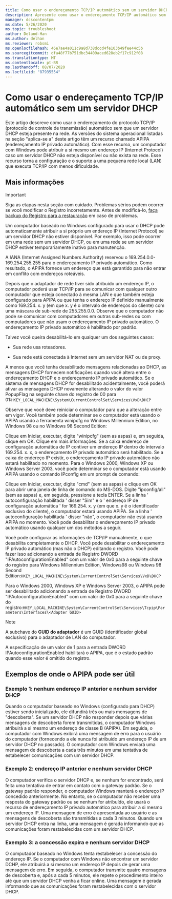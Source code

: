 ```yaml
---
title: Como usar o endereçamento TCP/IP automático sem um servidor DHCP
description: Apresente como usar o endereçamento TCP/IP automático sem um servidor DHCP.
manager: dcscontentpm
ms.date: 5/26/2020
ms.topic: troubleshoot
author: Deland-Han
ms.author: delhan
ms.reviewer: robsmi
ms.openlocfilehash: 46e7ae4a011c9a8d738dccd4fe103b49fee44c5b
ms.sourcegitcommit: dfa48f77b751dbc34409aced628eb2f17c912f08
ms.translationtype: MT
ms.contentlocale: pt-BR
ms.lasthandoff: 08/07/2020
ms.locfileid: "87935554"
---
```

# <a name="how-to-use-automatic-tcpip-addressing-without-a-dhcp-server"></a>Como usar o endereçamento TCP/IP automático sem um servidor DHCP

Este artigo descreve como usar o endereçamento do protocolo TCP/IP (protocolo de controle de transmissão) automático sem que um servidor DHCP esteja presente na rede. As versões do sistema operacional listadas na seção "aplica-se a" deste artigo têm um recurso chamado APIPA (endereçamento IP privado automático). Com esse recurso, um computador com Windows pode atribuir a si mesmo um endereço IP (Internet Protocol) caso um servidor DHCP não esteja disponível ou não exista na rede. Esse recurso torna a configuração e o suporte a uma pequena rede local (LAN) que executa TCP/IP com menos dificuldade.

## <a name="more-information"></a>Mais informações

> [!IMPORTANT]
> Siga as etapas nesta seção com cuidado. Problemas sérios podem ocorrer se você modificar o Registro incorretamente. Antes de modificá-lo, [faça backup do Registro para a restauração](https://support.microsoft.com/help/322756) em caso de problemas.

Um computador baseado no Windows configurado para usar o DHCP pode automaticamente atribuir a si próprio um endereço IP (Internet Protocol) se um servidor DHCP não estiver disponível. Por exemplo, isso pode ocorrer em uma rede sem um servidor DHCP, ou em uma rede se um servidor DHCP estiver temporariamente inativo para manutenção.

A IANA (Internet Assigned Numbers Authority) reservou o 169.254.0.0-169.254.255.255 para o endereçamento IP privado automático. Como resultado, o APIPA fornece um endereço que está garantido para não entrar em conflito com endereços roteáveis.

Depois que o adaptador de rede tiver sido atribuído um endereço IP, o computador poderá usar TCP/IP para se comunicar com qualquer outro computador que esteja conectado à mesma LAN e que também esteja configurado para APIPA ou que tenha o endereço IP definido manualmente como 169.254. x. y (em que x. y é o intervalo de endereços do cliente) com uma máscara de sub-rede de 255.255.0.0. Observe que o computador não pode se comunicar com computadores em outras sub-redes ou com computadores que não usam o endereçamento IP privado automático. O endereçamento IP privado automático é habilitado por padrão.

Talvez você queira desabilitá-lo em qualquer um dos seguintes casos:

- Sua rede usa roteadores.

- Sua rede está conectada à Internet sem um servidor NAT ou de proxy.

A menos que você tenha desabilitado mensagens relacionadas ao DHCP, as mensagens DHCP fornecem notificações quando você altera entre o endereçamento DHCP e o endereçamento IP privado automático. Se o sistema de mensagens DHCP for desabilitado acidentalmente, você poderá ativar as mensagens DHCP novamente alterando o valor do valor PopupFlag na seguinte chave do registro de 00 para 01:`HKEY_LOCAL_MACHINE\System\CurrentControlSet\Services\VxD\DHCP`

Observe que você deve reiniciar o computador para que a alteração entre em vigor. Você também pode determinar se o computador está usando o APIPA usando a ferramenta winipcfg no Windows Millennium Edition, no Windows 98 ou no Windows 98 Second Edition:

Clique em Iniciar, executar, digite "winipcfg" (sem as aspas) e, em seguida, clique em OK. Clique em mais informações. Se a caixa endereço de configuração automática de IP contiver um endereço IP dentro do intervalo 169.254. x. x, o endereçamento IP privado automático será habilitado. Se a caixa de endereço IP existir, o endereçamento IP privado automático não estará habilitado no momento.
Para o Windows 2000, Windows XP ou Windows Server 2003, você pode determinar se o computador está usando APIPA usando o comando IPconfig em um prompt de comando:

Clique em Iniciar, executar, digite "cmd" (sem as aspas) e clique em OK para abrir uma janela de linha de comando do MS-DOS. Digite "ipconfig/all" (sem as aspas) e, em seguida, pressione a tecla ENTER. Se a linha ' autoconfiguração habilitada ' disser "Sim" e o ' endereço IP de configuração automática ' for 169.254. x. y (em que x. y é o identificador exclusivo do cliente), o computador estará usando APIPA. Se a linha ' autoconfiguração habilitada ' disser "não", o computador não está usando APIPA no momento.
Você pode desabilitar o endereçamento IP privado automático usando qualquer um dos métodos a seguir.

Você pode configurar as informações de TCP/IP manualmente, o que desabilita completamente o DHCP. Você pode desabilitar o endereçamento IP privado automático (mas não o DHCP) editando o registro. Você pode fazer isso adicionando a entrada de Registro DWORD "IPAutoconfigurationEnabled" com um valor de 0x0 para a seguinte chave do registro para Windows Millennium Edition, Windows98 ou Windows 98 Second Edition:`HKEY_LOCAL_MACHINE\System\CurrentControlSet\Services\VxD\DHCP`

Para o Windows 2000, Windows XP e Windows Server 2003, o APIPA pode ser desabilitado adicionando a entrada de Registro DWORD "IPAutoconfigurationEnabled" com um valor de 0x0 para a seguinte chave do registro:`HKEY_LOCAL_MACHINE\System\CurrentControlSet\Services\Tcpip\Parameters\Interfaces\<Adapter GUID>`
> [!NOTE]
> A subchave do **GUID do adaptador** é um GUID (identificador global exclusivo) para o adaptador de LAN do computador.

A especificação de um valor de 1 para a entrada DWORD IPAutoconfigurationEnabled habilitará o APIPA, que é o estado padrão quando esse valor é omitido do registro.

## <a name="examples-of-where-apipa-may-be-useful"></a>Exemplos de onde o APIPA pode ser útil

### <a name="example-1-no-previous-ip-address-and-no-dhcp-server"></a>Exemplo 1: nenhum endereço IP anterior e nenhum servidor DHCP

Quando o computador baseado no Windows (configurado para DHCP) estiver sendo inicializado, ele difundirá três ou mais mensagens de "descoberta". Se um servidor DHCP não responder depois que várias mensagens de descoberta forem transmitidas, o computador Windows atribuirá a si mesmo um endereço de classe B (APIPA). Em seguida, o computador com Windows exibirá uma mensagem de erro para o usuário do computador (fornecendo a ele nunca foi atribuído um endereço IP de um servidor DHCP no passado). O computador com Windows enviará uma mensagem de descoberta a cada três minutos em uma tentativa de estabelecer comunicações com um servidor DHCP.

### <a name="example-2-previous-ip-address-and-no-dhcp-server"></a>Exemplo 2: endereço IP anterior e nenhum servidor DHCP

O computador verifica o servidor DHCP e, se nenhum for encontrado, será feita uma tentativa de entrar em contato com o gateway padrão. Se o gateway padrão responder, o computador Windows manterá o endereço IP concedido anteriormente. No entanto, se o computador não receber uma resposta do gateway padrão ou se nenhum for atribuído, ele usará o recurso de endereçamento IP privado automático para atribuir a si mesmo um endereço IP. Uma mensagem de erro é apresentada ao usuário e as mensagens de descoberta são transmitidas a cada 3 minutos. Quando um servidor DHCP entra na linha, uma mensagem é gerada informando que as comunicações foram restabelecidas com um servidor DHCP.

### <a name="example-3-lease-expires-and-no-dhcp-server"></a>Exemplo 3: a concessão expira e nenhum servidor DHCP

O computador baseado no Windows tenta restabelecer a concessão do endereço IP. Se o computador com Windows não encontrar um servidor DCHP, ele atribuirá a si mesmo um endereço IP depois de gerar uma mensagem de erro. Em seguida, o computador transmite quatro mensagens de descoberta e, após a cada 5 minutos, ele repete o procedimento inteiro até que um servidor DHCP venha a ficar online. Uma mensagem é gerada informando que as comunicações foram restabelecidas com o servidor DHCP.

